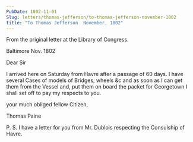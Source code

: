 ```yaml
---
PubDate: 1802-11-01
Slug: letters/thomas-jefferson/to-thomas-jefferson-november-1802
title: "To Thomas Jefferson  November, 1802"
---
```


   From the original letter at the Library of Congress.

   Baltimore Nov. 1802

   Dear Sir

   I arrived here on Saturday from Havre after a passage of 60 days. I
   have several Cases of models of Bridges, wheels &c and as soon as I can get them
   from the Vessel and, put them on board the packet for Georgetown I shall
   set off to pay my respects to you.

   your much obliged fellow Citizen,

   Thomas Paine

   P. S. I have a letter for you from Mr. Dublois respecting the Consulship
   of Havre.
